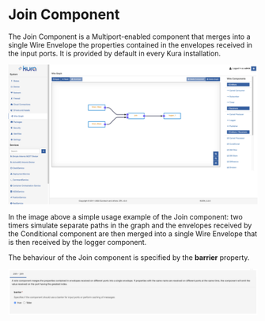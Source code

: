 # Join Component

The Join Component is a Multiport-enabled component that merges into a single Wire Envelope the properties contained in the envelopes received in the input ports. It is provided by default in every Kura installation.

![Join Component Example](./images/join-component-example.png)

In the image above a simple usage example of the Join component: two timers simulate separate paths in the graph and the envelopes received by the Conditional component are then merged into a single Wire Envelope that is then received by the logger component.

The behaviour of the Join component is specified by the **barrier** property.

![Join Component Configuration](./images/join-component-conf.png)